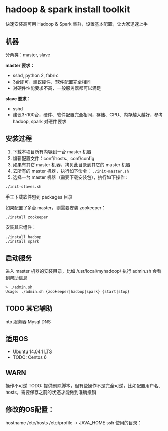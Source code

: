# hadoop & spark install toolkit
快速安装高可用 Hadoop & Spark 集群，设置基本配置，让大家迅速上手


## 机器
分两类：master, slave

__master 要求：__
* sshd, python 2, fabric
* 3台即可，建议硬件、软件配置完全相同
* 对硬件性能要求不高，一般服务器都可以满足

**slave 要求：**
* sshd
* 建议3~100台，硬件、软件配置完全相同，存储、CPU、内存越大越好，参考 hadoop, spark 对硬件要求


## 安装过程
1. 下载本项目所有内容到一台 master 机器
2. 编辑配置文件：conf/hosts、conf/config
3. 如果有其它 master 机器，拷贝此目录到其它的 master 机器
4. 去所有的 master 机器，执行如下命令：
`./init-master.sh`
5. 选择一台 master 机器（需要下载安装包），执行如下操作：
```bash
./init-slaves.sh
```

手工下载软件包到 packages 目录

如果配置了多台 master，则需要安装 zookeeper：
```
./install zookeeper
```

安装其它组件：
```
./install hadoop
./install spark
```

## 启动服务

进入 master 机器的安装目录，比如 /usr/local/myhadoop/
执行 admin.sh 会看到帮助信息
```
> ./admin.sh
Usage: ./admin.sh {zookeeper|hadoop|spark} {start|stop}
```


## TODO 其它辅助
ntp 服务器
Mysql
DNS


## 适用OS
+ Ubuntu 14.04.1 LTS
+ TODO: Centos 6


## WARN
操作不可逆
TODO: 提供删除脚本，但有些操作不是完全可逆，比如配置用户名、hosts，需要保存之前的状态才能做到准确撤销


## 修改的OS配置：
hostname
/etc/hosts
/etc/profile -> JAVA_HOME
ssh
使用的目录：


